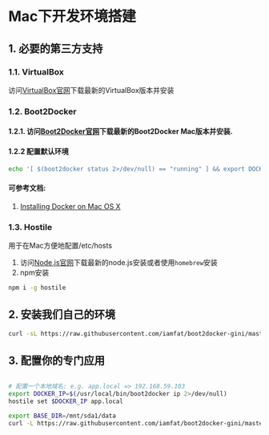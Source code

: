 # Mac下开发环境搭建

## 1. 必要的第三方支持
### 1.1. VirtualBox
访问[VirtualBox官网](https://www.virtualbox.org/wiki/Downloads)下载最新的VirtualBox版本并安装
### 1.2. Boot2Docker
#### 1.2.1. 访问[Boot2Docker官网](http://boot2docker.io)下载最新的Boot2Docker Mac版本并安装.
#### 1.2.2 配置默认环境
```bash
echo '[ $(boot2docker status 2>/dev/null) == "running" ] && export DOCKER_HOST=tcp://$(/usr/local/bin/boot2docker ip 2>/dev/null):2375' >> ~/.profile
```
#### 可参考文档:
1. [Installing Docker on Mac OS X](http://docs.docker.com/installation/mac/)

### 1.3. Hostile
用于在Mac方便地配置/etc/hosts

1. 访问[Node.js官网](http://nodejs.org/download/)下载最新的node.js安装或者使用`homebrew`安装
2. npm安装

```bash
npm i -g hostile
```

## 2. 安装我们自己的环境

```bash
curl -sL https://raw.githubusercontent.com/iamfat/boot2docker-gini/master/setup | sh
```

## 3. 配置你的专门应用
```bash

# 配置一个本地域名: e.g. app.local => 192.168.59.103
export DOCKER_IP=$(/usr/local/bin/boot2docker ip 2>/dev/null)
hostile set $DOCKER_IP app.local

export BASE_DIR=/mnt/sda1/data
curl -L https://raw.githubusercontent.com/iamfat/boot2docker-gini/master/nginx-site.conf | boot2docker ssh "sudo cat > $BASE_DIR/etc/nginx/sites-enabled/abc"

```